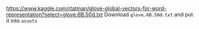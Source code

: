 https://www.kaggle.com/rtatman/glove-global-vectors-for-word-representation?select=glove.6B.50d.txt
Download `glove.6B.50d.txt` and put it into `assets`
